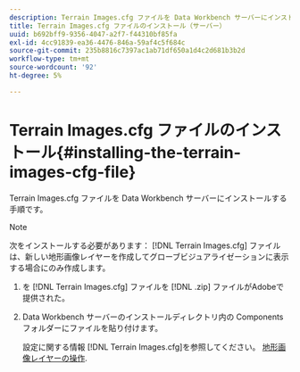 ```yaml
---
description: Terrain Images.cfg ファイルを Data Workbench サーバーにインストールする手順です。
title: Terrain Images.cfg ファイルのインストール（サーバー）
uuid: b692bff9-9356-4047-a2f7-f44310bf85fa
exl-id: 4cc91839-ea36-4476-846a-59af4c5f684c
source-git-commit: 235b8816c7397ac1ab71df650a1d4c2d681b3b2d
workflow-type: tm+mt
source-wordcount: '92'
ht-degree: 5%

---
```


# Terrain Images.cfg ファイルのインストール{#installing-the-terrain-images-cfg-file}

Terrain Images.cfg ファイルを Data Workbench サーバーにインストールする手順です。

>[!NOTE]
>
>次をインストールする必要があります： [!DNL Terrain Images.cfg] ファイルは、新しい地形画像レイヤーを作成してグローブビジュアライゼーションに表示する場合にのみ作成します。

1. を [!DNL Terrain Images.cfg] ファイルを [!DNL .zip] ファイルがAdobeで提供された。
1. Data Workbench サーバーのインストールディレクトリ内の Components フォルダーにファイルを貼り付けます。

   設定に関する情報 [!DNL Terrain Images.cfg]を参照してください。 [地形画像レイヤーの操作](../../../home/c-geo-oview/c-wk-img-lyrs/c-trn-img-lyrs/c-trn-img-lyrs.md#concept-8a0a16013e824ac29f35a0349b5d8ccf).
